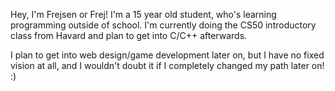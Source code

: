 Hey, I'm Frejsen or Frej! I'm a 15 year old student, who's learning programming outside of school.
I'm currently doing the CS50 introductory class from Havard and plan to get into C/C++ afterwards.

I plan to get into web design/game development later on, but I have no fixed vision at all, and I wouldn't doubt it if I completely changed my path later on! :)

<!---
frejsen/frejsen is a ✨ special ✨ repository because its `README.md` (this file) appears on your GitHub profile.
You can click the Preview link to take a look at your changes.
--->
